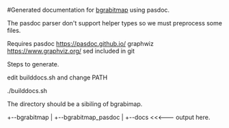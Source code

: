 #Generated documentation for [bgrabitmap](www.github.com/bgrabitmap) using pasdoc.

The pasdoc parser don't support helper types so we must 
preprocess some files.

Requires
pasdoc    https://pasdoc.github.io/
graphwiz  https://www.graphviz.org/
sed       included in git 

Steps to generate.

edit builddocs.sh and change PATH

./builddocs.sh

The directory should be a sibiling of bgrabimap.

+--bgrabitmap
|
+--bgrabitmap_pasdoc
   |
   +--docs       <<<--- output here.
    